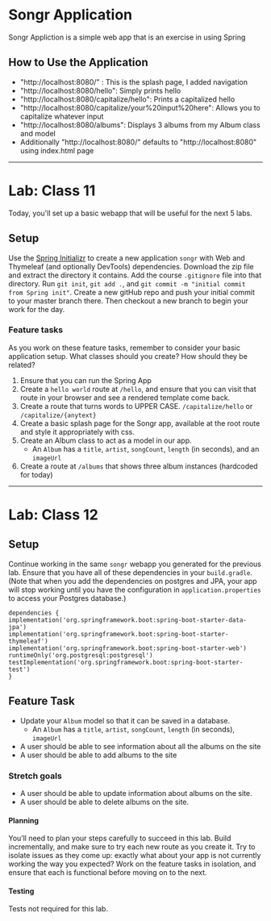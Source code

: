 # Songr Application

Songr Appliction is a simple web app that is an exercise in using Spring

## How to Use the Application 

* "http://localhost:8080/" : This is the splash page, I added navigation
* "http://localhost:8080/hello": Simply prints hello
* "http://localhost:8080/capitalize/hello": Prints a capitalized hello
* "http://localhost:8080/capitalize/your%20input%20here": Allows you to capitalize whatever input
* "http://localhost:8080/albums": Displays 3 albums from my Album class and model
* Additionally "http://localhost:8080/" defaults to "http://localhost:8080" using index.html page

___

# Lab: Class 11

Today, you'll set up a basic webapp that will be useful for the next 5 labs.

## Setup

Use the [Spring Initializr](https://start.spring.io/) to create a new application `songr` with Web and Thymeleaf
(and optionally DevTools) dependencies. Download the zip file and extract the directory it contains.
Add the course `.gitignore` file into that directory. Run `git init`, `git add .`, and `git commit -m "initial commit
from Spring init"`. Create a new gitHub repo and push your initial commit to your master branch there. Then checkout 
a new branch to begin your work for the day. 

### Feature tasks

As you work on these feature tasks, remember to consider your basic application setup. What classes should you create? 
How should they be related? 

1. Ensure that you can run the Spring App
2. Create a `hello world` route at `/hello`, and ensure that you can visit that route in your browser and see a rendered template come back.
3. Create a route that turns words to UPPER CASE. `/capitalize/hello` or `/capitalize/{anytext}`
4. Create a basic splash page for the Songr app, available at the root route and style it appropriately with css.
5. Create an Album class to act as a model in our app. 
    * An `Album` has a `title`, `artist`, `songCount`, `length` (in seconds), and an `imageUrl`
6. Create a route at `/albums` that shows three album instances (hardcoded for today)

___

# Lab: Class 12

## Setup
Continue working in the same `songr` webapp you generated for the previous lab. Ensure that you have all of these 
dependencies in your `build.gradle`. (Note that when you add the dependencies on postgres and JPA, your app will stop 
working until you have the configuration in `application.properties` to access your Postgres database.)

```
dependencies {
implementation('org.springframework.boot:spring-boot-starter-data-jpa')
implementation('org.springframework.boot:spring-boot-starter-thymeleaf')
implementation('org.springframework.boot:spring-boot-starter-web')
runtimeOnly('org.postgresql:postgresql')
testImplementation('org.springframework.boot:spring-boot-starter-test')
}
```

## Feature Task

* Update your `Album` model so that it can be saved in a database.
  * An `Album` has a `title`, `artist`, `songCount`, `length` (in seconds), `imageUrl`
* A user should be able to see information about all the albums on the site
* A user should be able to add albums to the site

### Stretch goals

* A user should be able to update information about albums on the site.
* A user should be able to delete albums on the site. 

#### Planning
You’ll need to plan your steps carefully to succeed in this lab. Build incrementally, and make sure to try each 
new route as you create it. Try to isolate issues as they come up: exactly what about your app is not currently 
working the way you expected? Work on the feature tasks in isolation, and ensure that each is functional before 
moving on to the next.

#### Testing
Tests not required for this lab.







